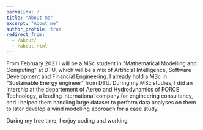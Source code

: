 ```yaml
---
permalink: /
title: "About me"
excerpt: "About me"
author_profile: true
redirect_from: 
  - /about/
  - /about.html
---
```

From February 2021 I will be a MSc student in "Mathematical Modelling and Computing" at DTU, which will be a mix of Artificial Intelligence, Software Development and Financial Engineering. 
I already hold a MSc in "Sustainable Energy engineer" from DTU. During my MSc studies, I did an intership at the departement of Aereo and Hydrodynamics of FORCE Technology, a leading international company for engineering consultancy, and I helped them handling large dataset to perform data analyses on them to later develop a wind modelling approach for a case study.

During my free time, I enjoy coding and working 
